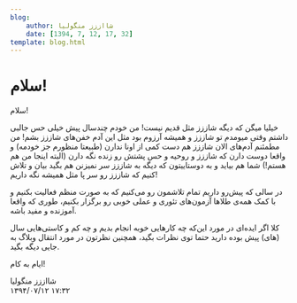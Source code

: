 ```yaml
---
blog:
    author: شااززز منگولیا
    date: [1394, 7, 12, 17, 32]
template: blog.html
---
```

# سلام!

<div class="cnt">
سلام!<p></p>
<p>خیلیا میگن که دیگه شاززز مثل قدیم نیست! من خودم چندسال پیش خیلی حس جالبی داشتم وقتی میومدم تو شاززز و همیشه آرزوم بود مثل این آدم خفن‌های شاززز بشم! من مطمئنم آدم‌های الان شاززز هم دست کمی از اونا ندارن (طبیعتا منظورم جز خودمه)‌ و واقعا دوست دارن که شاززز و روحیه و حس پشتش رو زنده نگه دارن (البته اینجا من هم هستم!) شما هم بیاید و به دوستاییتون که دیگه به شاززز سر نمیزنن هم بگید بیان و تلاش کنیم که شاززز رو سر پا مثل همیشه نگه داریم!</p>
<p>در سالی که پیش‌رو داریم تمام تلاشمون رو می‌کنیم که به صورت منظم فعالیت بکنیم و با کمک همه‌ی طلاها آزمون‌های تئوری و عملی خوبی رو برگزار بکنیم، طوری که واقعا آموزنده و مفید باشه.</p>
<p>کلا اگر ایده‌ای در مورد این‌که چه کارهایی خوبه انجام بدیم و چه کم و کاستی‌هایی سال (های)‌ پیش بوده دارید حتما توی نظرات بگید،‌ همچنین نظرتون در مورد انتقال وبلاگ به جایی دیگه بگید.</p>

<p>ایام به کام!</p>

</div>

<div class="blog-info">
    <div class="blog-author">شااززز منگولیا</div>
    <div class="blog-date">۱۳۹۴/۰۷/۱۲ ۱۷:۳۲</div>
</div>

